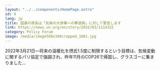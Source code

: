 ```yaml
---
layout: "../../components/HomePage.astro"
id: 4
lang: jp
title: 国連の首長は「気候の大惨事への夢遊病」に対して警告します
link: https://news.un.org/en/story/2022/03/1114322
category: Policy Forum
image: /media/image560x340cropped_1081.jpg
---
```


2022年3月21日—将来の温暖化を摂氏1.5度に制限するという目標は、気候変動に関するパリ協定で強調され、昨年11月のCOP26で帰国し、グラスゴーに集まりました... 